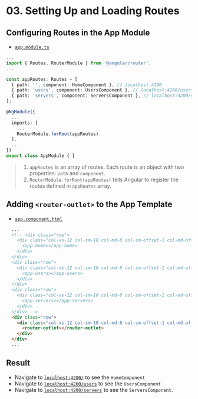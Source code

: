 # 03. Setting Up and Loading Routes

## Configuring Routes in the App Module

- [`app.module.ts`](../../routing-app/src/app/app.module.ts)

```typescript
...
import { Routes, RouterModule } from '@angular/router';
...

const appRoutes: Routes = [                                                // (1)
  { path: '', component: HomeComponent }, // localhost:4200
  { path: 'users', component: UsersComponent }, // localhost:4200/users
  { path: 'servers', component: ServersComponent }, // localhost:4200/servers
];

@NgModule({
  ...
  imports: [
    ...
    RouterModule.forRoot(appRoutes)                                        // (2)
  ],
  ...
})
export class AppModule { }
```

> 1. `appRoutes` is an array of routes. Each route is an object with two properties: `path` and `component`.
> 2. `RouterModule.forRoot(appRoutes)` tells Angular to register the routes defined in `appRoutes` array.

## Adding `<router-outlet>` to the App Template

- [`app.component.html`](../../routing-app/src/app/app.component.html)

```html
  ...
  <!-- <div class="row">
    <div class="col-xs-12 col-sm-10 col-md-8 col-sm-offset-1 col-md-offset-2">
      <app-home></app-home>
    </div>
  </div>
  <div class="row">
    <div class="col-xs-12 col-sm-10 col-md-8 col-sm-offset-1 col-md-offset-2">
      <app-users></app-users>
    </div>
  </div>
  <div class="row">
    <div class="col-xs-12 col-sm-10 col-md-8 col-sm-offset-1 col-md-offset-2">
      <app-servers></app-servers>
    </div>
  </div> -->
  <div class="row">
    <div class="col-xs-12 col-sm-10 col-md-8 col-sm-offset-1 col-md-offset-2">
      <router-outlet></router-outlet>
    </div>
  </div>
  ...
```

## Result

- Navigate to [`localhost:4200/`](http://localhost:4200/) to see the `HomeComponent`
- Navigate to [`localhost:4200/users`](http://localhost:4200/users) to see the `UsersComponent`
- Navigate to [`localhost:4200/servers`](http://localhost:4200/servers) to see the `ServersComponent`.